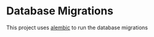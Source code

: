 # Database Migrations

This project uses [alembic](https://alembic.sqlalchemy.org/en/latest)
to run the database migrations
